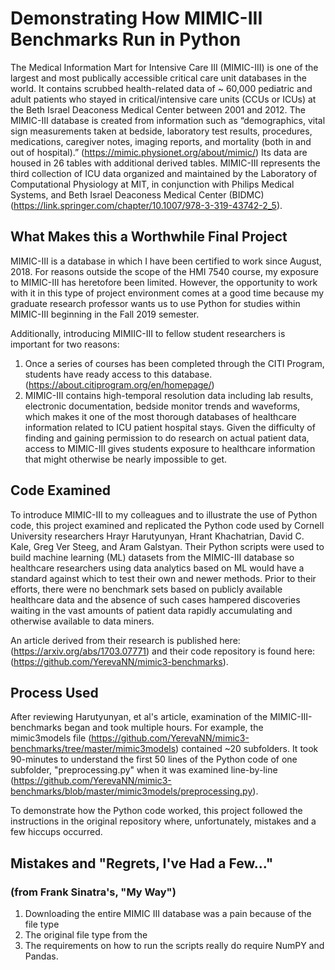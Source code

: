 # Demonstrating How MIMIC-III Benchmarks Run in Python
The Medical Information Mart for Intensive Care III (MIMIC-III) is one of the largest and most publically accessible critical care unit databases in the world. It contains scrubbed health-related data of ~ 60,000 pediatric and adult patients who stayed in critical/intensive care units (CCUs or ICUs) at the Beth Israel Deaconess Medical Center between 2001 and 2012. The MIMIC-III database is created from information such as “demographics, vital sign measurements taken at bedside, laboratory test results, procedures, medications, caregiver notes, imaging reports, and mortality (both in and out of hospital).” (https://mimic.physionet.org/about/mimic/) Its data are housed in 26 tables with additional derived tables.  MIMIC-III represents the third collection of ICU data organized and maintained by the Laboratory of Computational Physiology at MIT, in conjunction with Philips Medical Systems, and Beth Israel Deaconess Medical Center (BIDMC) (https://link.springer.com/chapter/10.1007/978-3-319-43742-2_5).  

## What Makes this a Worthwhile Final Project
MIMIC-III is a database in which I have been certified to work since August, 2018. For reasons outside the scope of the HMI 7540 course, my exposure to MIMIC-III has heretofore been limited. However, the opportunity to work with it in this type of project environment comes at a good time because my graduate research professor wants us to use Python for studies within MIMIC-III beginning in the Fall 2019 semester.

Additionally, introducing MIMIIC-III to fellow student researchers is important for two reasons:
 1. Once a series of courses has been completed through the CITI Program, students have ready access to this database. (https://about.citiprogram.org/en/homepage/)
 1. MIMIC-III contains high-temporal resolution data including lab results, electronic documentation, bedside monitor trends and waveforms, which makes it one of the most thorough databases of healthcare information related to ICU patient hospital stays. Given the difficulty of finding and gaining permission to do research on actual patient data, access to MIMIC-III gives students exposure to healthcare information that might otherwise be nearly impossible to get.  

## Code Examined
To introduce MIMIC-III to my colleagues and to illustrate the use of Python code, this project examined and replicated the Python code used by Cornell University researchers Hrayr Harutyunyan, Hrant Khachatrian, David C. Kale, Greg Ver Steeg, and Aram Galstyan. Their Python scripts were used to build machine learning (ML) datasets from the MIMIC-III database so healthcare researchers using data analytics based on ML would have a standard against which to test their own and newer methods. Prior to their efforts, there were no benchmark sets based on publicly available healthcare data and the absence of such cases hampered discoveries waiting in the vast amounts of patient data rapidly accumulating and otherwise available to data miners. 

An article derived from their research is published here: (https://arxiv.org/abs/1703.07771) and their code repository is found here: (https://github.com/YerevaNN/mimic3-benchmarks). 

## Process Used
After reviewing Harutyunyan, et al's article, examination of the MIMIC-III-benchmarks began and took multiple hours. For example, the mimic3models file (https://github.com/YerevaNN/mimic3-benchmarks/tree/master/mimic3models) contained ~20 subfolders. It took 90-minutes to understand the first 50 lines of the Python code of one  subfolder, "preprocessing.py" when it was examined line-by-line (https://github.com/YerevaNN/mimic3-benchmarks/blob/master/mimic3models/preprocessing.py).

To demonstrate how the Python code worked, this project followed the instructions in the original repository where, unfortunately, mistakes and a few hiccups occurred. 

## Mistakes and "Regrets, I've Had a Few..." 
### (from Frank Sinatra's, "My Way")
1. Downloading the entire MIMIC III database was a pain because of the file type
 1. The original file type from the 
1. The requirements on how to run the scripts really do require NumPY and Pandas.





 




